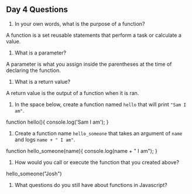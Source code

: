 ## Day 4 Questions

1. In your own words, what is the purpose of a function?

  A function is a set reusable statements that perform a task or calculate a value.

1. What is a parameter?

  A parameter is what you assign inside the parentheses at the time of declaring the function.  

1. What is a return value?

  A return value is the output of a function when it is ran.

1. In the space below, create a function named `hello` that will print `"Sam I am"`.

  function hello(){
    console.log('Sam I am');
  }

1. Create a function name `hello_someone` that takes an argument of `name` and logs `name + " I am"`.

  function hello_someone(name){
    console.log(name + " I am");
  }

1. How would you call or execute the function that you created above?

  hello_someone("Josh")

1. What questions do you still have about functions in Javascript?
